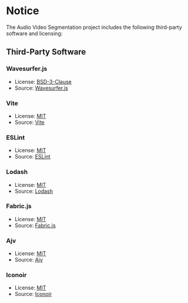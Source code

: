 # Notice

The Audio Video Segmentation project includes the following third-party software and licensing:

## Third-Party Software

### Wavesurfer.js
- License: [BSD-3-Clause](https://opensource.org/licenses/BSD-3-Clause)
- Source: [Wavesurfer.js](https://wavesurfer-js.org/)

### Vite
- License: [MIT](https://opensource.org/licenses/MIT)
- Source: [Vite](https://vitejs.dev/)

### ESLint
- License: [MIT](https://opensource.org/licenses/MIT)
- Source: [ESLint](https://eslint.org/)

### Lodash
- License: [MIT](https://opensource.org/licenses/MIT)
- Source: [Lodash](https://lodash.com/)

### Fabric.js
- License: [MIT](https://opensource.org/licenses/MIT)
- Source: [Fabric.js](http://fabricjs.com/)

### Ajv
- License: [MIT](https://opensource.org/licenses/MIT)
- Source: [Ajv](https://ajv.js.org/)

### Iconoir
- License: [MIT](https://github.com/iconoir-icons/iconoir/tree/main)
- Source: [Iconoir](https://iconoir.com/)

